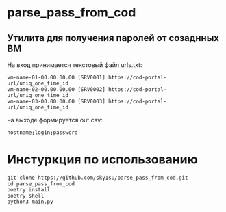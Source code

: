 # parse_pass_from_cod
## Утилита для получения паролей от созаднных ВМ

На вход принимается текстовый файл urls.txt:
```
vm-name-01-00.00.00.00 [SRV0001] https://cod-portal-url/uniq_one_time_id
vm-name-02-00.00.00.00 [SRV0002] https://cod-portal-url/uniq_one_time_id
vm-name-03-00.00.00.00 [SRV0003] https://cod-portal-url/uniq_one_time_id
```
на выходе формируется out.csv:
```
hostname;login;password
```

# Инстуркция по использованию
```
git clone https://github.com/sky1su/parse_pass_from_cod.git
cd parse_pass_from_cod
poetry install
poetry shell
python3 main.py 
```

